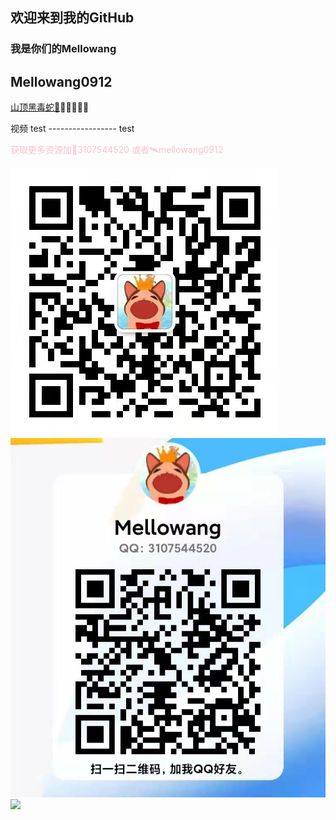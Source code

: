 ## 欢迎来到我的GitHub 
### 我是你们的Mellowang

## Mellowang0912

[山顶黑毒蛇🐍](http://mellowang.test.upcdn.net/%E5%B1%B1%E9%A0%82%E9%BB%91%E6%AF%92%E8%9B%87.mp4)😀😀😀😀😀


视频 test  ----------------- test

<p style='color:pink'>获取更多资源加🐧3107544520 或者🛰️mellowang0912

![200](https://github.com/Mellowang0912/110/blob/41454d5ff18bec0aa71887d10732ad21283a2138/4dacb54539fafc2ac10b99646fba77d.jpg)
![2001](https://github.com/Mellowang0912/110/blob/41454d5ff18bec0aa71887d10732ad21283a2138/9b5774e5b1b916f355d13ee5d1fba09.jpg)
<img src="https://user-images.githubusercontent.com/73633146/156897512-81d1654f-8503-411c-b795-d385edb8acf4.jpg" >
